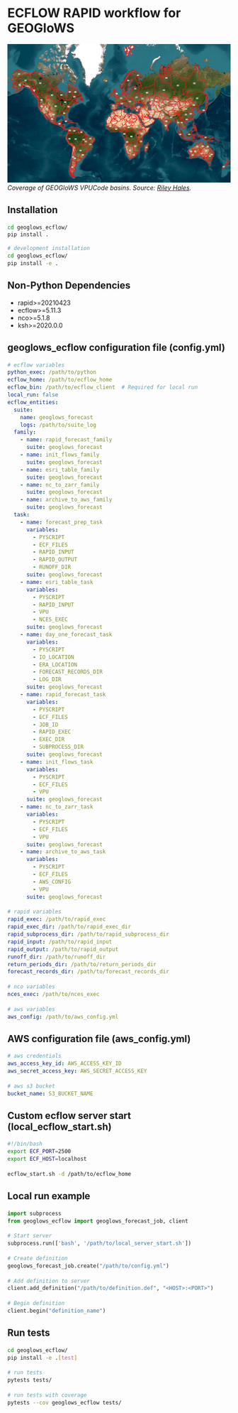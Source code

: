 # ECFLOW RAPID workflow for GEOGloWS

![GEOGloWS VPUCode Coverage](images/geoglows_vpucode_coverage.png)
*Coverage of GEOGloWS VPUCode basins. Source: [Riley Hales](mailto:rchales@byu.edu).*

## Installation

```bash
cd geoglows_ecflow/
pip install .
```

```bash
# development installation
cd geoglows_ecflow/
pip install -e .
```

## Non-Python Dependencies

- rapid>=20210423
- ecflow>=5.11.3
- nco>=5.1.8
- ksh>=2020.0.0

## geoglows_ecflow configuration file (config.yml)

```yaml
# ecflow variables
python_exec: /path/to/python
ecflow_home: /path/to/ecflow_home
ecflow_bin: /path/to/ecflow_client  # Required for local run
local_run: false
ecflow_entities:
  suite:
    name: geoglows_forecast
    logs: /path/to/suite_log
  family:
    - name: rapid_forecast_family
      suite: geoglows_forecast
    - name: init_flows_family
      suite: geoglows_forecast
    - name: esri_table_family
      suite: geoglows_forecast
    - name: nc_to_zarr_family
      suite: geoglows_forecast
    - name: archive_to_aws_family
      suite: geoglows_forecast
  task:
    - name: forecast_prep_task
      variables:
        - PYSCRIPT
        - ECF_FILES
        - RAPID_INPUT
        - RAPID_OUTPUT
        - RUNOFF_DIR
      suite: geoglows_forecast
    - name: esri_table_task
      variables:
        - PYSCRIPT
        - RAPID_INPUT
        - VPU
        - NCES_EXEC
      suite: geoglows_forecast
    - name: day_one_forecast_task
      variables:
        - PYSCRIPT
        - IO_LOCATION
        - ERA_LOCATION
        - FORECAST_RECORDS_DIR
        - LOG_DIR
      suite: geoglows_forecast
    - name: rapid_forecast_task
      variables:
        - PYSCRIPT
        - ECF_FILES
        - JOB_ID
        - RAPID_EXEC
        - EXEC_DIR
        - SUBPROCESS_DIR
      suite: geoglows_forecast
    - name: init_flows_task
      variables:
        - PYSCRIPT
        - ECF_FILES
        - VPU
      suite: geoglows_forecast
    - name: nc_to_zarr_task
      variables:
        - PYSCRIPT
        - ECF_FILES
        - VPU
      suite: geoglows_forecast
    - name: archive_to_aws_task
      variables:
        - PYSCRIPT
        - ECF_FILES
        - AWS_CONFIG
        - VPU
      suite: geoglows_forecast

# rapid variables
rapid_exec: /path/to/rapid_exec
rapid_exec_dir: /path/to/rapid_exec_dir
rapid_subprocess_dir: /path/to/rapid_subprocess_dir
rapid_input: /path/to/rapid_input
rapid_output: /path/to/rapid_output
runoff_dir: /path/to/runoff_dir
return_periods_dir: /path/to/return_periods_dir
forecast_records_dir: /path/to/forecast_records_dir

# nco variables
nces_exec: /path/to/nces_exec

# aws variables
aws_config: /path/to/aws_config.yml
```

## AWS configuration file (aws_config.yml)

```yaml
# aws credentials
aws_access_key_id: AWS_ACCESS_KEY_ID
aws_secret_access_key: AWS_SECRET_ACCESS_KEY

# aws s3 bucket
bucket_name: S3_BUCKET_NAME
```

## Custom ecflow server start (local_ecflow_start.sh)

```bash
#!/bin/bash
export ECF_PORT=2500
export ECF_HOST=localhost

ecflow_start.sh -d /path/to/ecflow_home
```

## Local run example

```Python
import subprocess
from geoglows_ecflow import geoglows_forecast_job, client

# Start server
subprocess.run(['bash', '/path/to/local_server_start.sh'])

# Create definition
geoglows_forecast_job.create("/path/to/config.yml")

# Add definition to server
client.add_definition("/path/to/definition.def", "<HOST>:<PORT>")

# Begin definition
client.begin("definition_name")
```

## Run tests

```bash
cd geoglows_ecflow/
pip install -e .[test]

# run tests
pytests tests/

# run tests with coverage
pytests --cov geoglows_ecflow tests/
```
